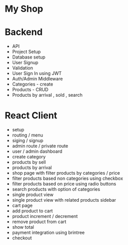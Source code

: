 # My Shop

# Backend

* API
* Project Setup
* Database setup
* User Signup
* Validation
* User Sign In using JWT
* Auth/Admin Middleware
* Categories - create
* Products - CRUD
* Products by arrival , sold , search


# React Client 
* setup
* routing / menu
* siging / signup
* admin route / private route
* user / admin dashboard
* create category
* products by sell
* products by arrival
* shop page with filter products by categories / price
* filter products based non categories using checkbox
* filter products based on price using radio buttons
* search products with option of categories
* single product view
* single product view with related products sidebar
* cart page
* add product to cart
* product increment / decrement
* remove product from cart
* show total
* payment integration using brintree
* checkout
